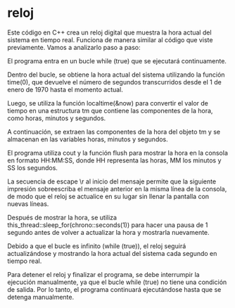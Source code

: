 # reloj
Este código en C++ crea un reloj digital que muestra la hora actual del sistema en tiempo real. Funciona de manera similar al código que viste previamente. Vamos a analizarlo paso a paso:

El programa entra en un bucle while (true) que se ejecutará continuamente.

Dentro del bucle, se obtiene la hora actual del sistema utilizando la función time(0), que devuelve el número de segundos transcurridos desde el 1 de enero de 1970 hasta el momento actual.

Luego, se utiliza la función localtime(&now) para convertir el valor de tiempo en una estructura tm que contiene las componentes de la hora, como horas, minutos y segundos.

A continuación, se extraen las componentes de la hora del objeto tm y se almacenan en las variables horas, minutos y segundos.

El programa utiliza cout y la función flush para mostrar la hora en la consola en formato HH:MM:SS, donde HH representa las horas, MM los minutos y SS los segundos.

La secuencia de escape \r al inicio del mensaje permite que la siguiente impresión sobreescriba el mensaje anterior en la misma línea de la consola, de modo que el reloj se actualice en su lugar sin llenar la pantalla con nuevas líneas.

Después de mostrar la hora, se utiliza this_thread::sleep_for(chrono::seconds(1)) para hacer una pausa de 1 segundo antes de volver a actualizar la hora y mostrarla nuevamente.

Debido a que el bucle es infinito (while (true)), el reloj seguirá actualizándose y mostrando la hora actual del sistema cada segundo en tiempo real.

Para detener el reloj y finalizar el programa, se debe interrumpir la ejecución manualmente, ya que el bucle while (true) no tiene una condición de salida. Por lo tanto, el programa continuará ejecutándose hasta que se detenga manualmente.

